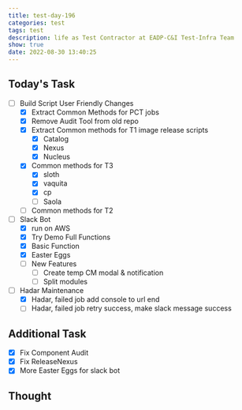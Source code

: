 ```yaml
---
title: test-day-196
categories: test
tags: test
description: life as Test Contractor at EADP-C&I Test-Infra Team
show: true
date: 2022-08-30 13:40:25
---
```

## Today's Task
- [ ] Build Script User Friendly Changes
  - [x] Extract Common Methods for PCT jobs
  - [x] Remove Audit Tool from old repo
  - [x] Extract Common methods for T1 image release scripts
    - [x] Catalog
    - [x] Nexus
    - [x] Nucleus
  - [x] Common methods for T3
    - [x] sloth
    - [x] vaquita
    - [x] cp
    - [ ] Saola
  - [ ] Common methods for T2

- [ ] Slack Bot
  - [x] run on AWS
  - [x] Try Demo Full Functions
  - [x] Basic Function
  - [x] Easter Eggs
  - [ ] New Features
    - [ ] Create temp CM modal & notification
    - [ ] Split modules

- [ ] Hadar Maintenance
  - [x] Hadar, failed job add console to url end
  - [ ] Hadar, failed job retry success, make slack message success

## Additional Task 

- [x] Fix Component Audit
- [x] Fix ReleaseNexus
- [x] More Easter Eggs for slack bot

## Thought


